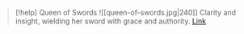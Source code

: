 > [!help]  Queen of Swords
> ![[queen-of-swords.jpg|240]]
> Clarity and insight, wielding her sword with grace and authority.
> [Link](https://daily-tarot.squarespace.com/queen-of-swords)